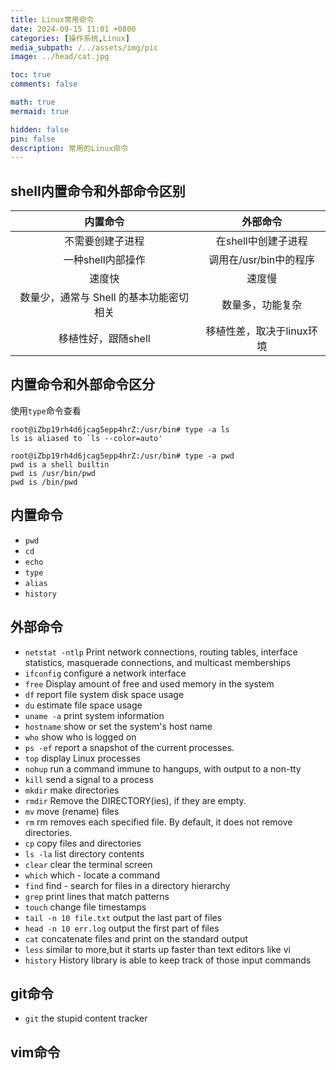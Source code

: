 ```yaml
---
title: Linux常用命令
date: 2024-09-15 11:01 +0800
categories: [操作系统,Linux]
media_subpath: /../assets/img/pic
image: ../head/cat.jpg

toc: true
comments: false

math: true
mermaid: true

hidden: false
pin: false
description: 常用的Linux命令
---
```


## shell内置命令和外部命令区别

| 内置命令 | 外部命令 | 
| :-----:| :----: | 
| 不需要创建子进程 | 在shell中创建子进程| 
| 一种shell内部操作 | 调用在/usr/bin中的程序 | 
| 速度快 | 速度慢 | 
| 数量少，通常与 Shell 的基本功能密切相关 | 数量多，功能复杂 | 
| 移植性好，跟随shell | 移植性差，取决于linux环境 | 


## 内置命令和外部命令区分
使用`type`命令查看
```shell
root@iZbp19rh4d6jcag5epp4hrZ:/usr/bin# type -a ls
ls is aliased to `ls --color=auto'
```
```shell
root@iZbp19rh4d6jcag5epp4hrZ:/usr/bin# type -a pwd
pwd is a shell builtin
pwd is /usr/bin/pwd
pwd is /bin/pwd
```


## 内置命令
* `pwd`
* `cd`
* `echo`
* `type`
* `alias`
* `history`


## 外部命令
* `netstat -ntlp`
Print network connections, routing tables, interface statistics, masquerade connections, and multicast memberships
* `ifconfig`
configure a network interface
* `free`
Display amount of free and used memory in the system
* `df`
report file system disk space usage
* `du`
estimate file space usage
* `uname -a`
print system information
* `hostname`
show or set the system's host name
* `who`
show who is logged on
* `ps -ef`
report a snapshot of the current processes.
* `top`
display Linux processes
* `nohup`
run a command immune to hangups, with output to a non-tty
* `kill`
send a signal to a process
* `mkdir`
make directories
* `rmdir`
Remove the DIRECTORY(ies), if they are empty.
* `mv`
move (rename) files
* `rm`
rm removes each specified file.  By default, it does not remove directories.
* `cp`
copy files and directories
* `ls -la`
list directory contents
* `clear`
clear the terminal screen
* `which`
which - locate a command
* `find`
find - search for files in a directory hierarchy
* `grep`
print lines that match patterns
* `touch`
change file timestamps
* `tail -n 10 file.txt`
output the last part of files
* `head -n 10 err.log`
output the first part of files
* `cat`
concatenate files and print on the standard output
* `less`
similar to more,but it starts up faster than text editors like vi
* `history`
History library is able to keep track of those input commands



## git命令
* `git`
the stupid content tracker


## vim命令